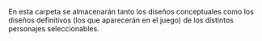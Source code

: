 En esta carpeta se almacenarán tanto los diseños conceptuales como los diseños definitivos (los que aparecerán en el juego) de los distintos personajes seleccionables.
